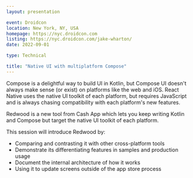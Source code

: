 ```yaml
---
layout: presentation

event: Droidcon
location: New York, NY, USA
homepage: https://nyc.droidcon.com
listing: https://nyc.droidcon.com/jake-wharton/
date: 2022-09-01

type: Technical

title: "Native UI with multiplatform Compose"
---
```


Compose is a delightful way to build UI in Kotlin, but Compose UI doesn't always make sense (or exist) on platforms like the web and iOS. React Native uses the native UI toolkit of each platform, but requires JavaScript and is always chasing compatibility with each platform's new features.

Redwood is a new tool from Cash App which lets you keep writing Kotlin and Compose but target the native UI toolkit of each platform.

This session will introduce Redwood by:
- Comparing and contrasting it with other cross-platform tools
- Demonstrate its differentiating features in samples and production usage
- Document the internal architecture of how it works
- Using it to update screens outside of the app store process
